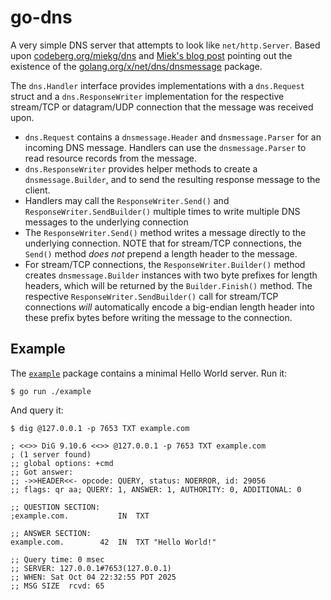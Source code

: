 go-dns
======

A very simple DNS server that attempts to look like `net/http.Server`. Based upon [codeberg.org/miekg/dns](https://pkg.go.dev/codeberg.org/miekg/dns) and [Miek's blog post](https://miek.nl/2022/july/15/a-miekg/dns-v2-package/) pointing out the existence of the [golang.org/x/net/dns/dnsmessage](https://pkg.go.dev/golang.org/x/net/dns/dnsmessage) package.

The `dns.Handler` interface provides implementations with a `dns.Request` struct and a `dns.ResponseWriter` implementation for the respective stream/TCP or datagram/UDP connection that the message was received upon.

- `dns.Request` contains a `dnsmessage.Header` and `dnsmessage.Parser` for an incoming DNS message. Handlers can use the `dnsmessage.Parser` to read resource records from the message.
- `dns.ResponseWriter` provides helper methods to create a `dnsmessage.Builder`, and to send the resulting response message to the client.
- Handlers may call the `ResponseWriter.Send()` and `ResponseWriter.SendBuilder()` multiple times to write multiple DNS messages to the underlying connection
- The `ResponseWriter.Send()` method writes a message directly to the underlying connection. NOTE that for stream/TCP connections, the `Send()` method _does not_ prepend a length header to the message.
- For stream/TCP connections, the `ResponseWriter.Builder()` method creates `dnsmessage.Builder` instances with two byte prefixes for length headers, which will be returned by the `Builder.Finish()` method. The respective `ResponseWriter.SendBuilder()` call for stream/TCP connections _will_ automatically encode a big-endian length header into these prefix bytes before writing the message to the connection.

## Example

The [`example`](./example/main.go) package contains a minimal Hello World server. Run it:

```
$ go run ./example
```

And query it:

```
$ dig @127.0.0.1 -p 7653 TXT example.com

; <<>> DiG 9.10.6 <<>> @127.0.0.1 -p 7653 TXT example.com
; (1 server found)
;; global options: +cmd
;; Got answer:
;; ->>HEADER<<- opcode: QUERY, status: NOERROR, id: 29056
;; flags: qr aa; QUERY: 1, ANSWER: 1, AUTHORITY: 0, ADDITIONAL: 0

;; QUESTION SECTION:
;example.com.			IN	TXT

;; ANSWER SECTION:
example.com.		42	IN	TXT	"Hello World!"

;; Query time: 0 msec
;; SERVER: 127.0.0.1#7653(127.0.0.1)
;; WHEN: Sat Oct 04 22:32:55 PDT 2025
;; MSG SIZE  rcvd: 65
```
